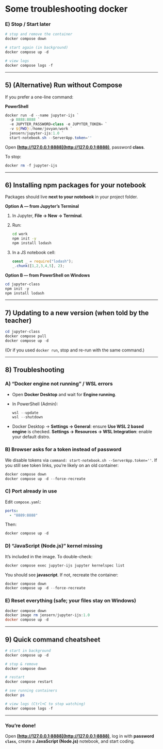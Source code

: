 # Some troubleshooting docker
### E) Stop / Start later

```powershell
# stop and remove the container
docker compose down

# start again (in background)
docker compose up -d

# view logs
docker compose logs -f
```

---

## 5) (Alternative) Run without Compose

If you prefer a one-line command:

**PowerShell**

```powershell
docker run -d --name jupyter-ijs `
  -p 8888:8888 `
  -e JUPYTER_PASSWORD=class -e JUPYTER_TOKEN= `
  -v ${PWD}:/home/jovyan/work `
  jensern/jupyter-ijs:1.0 `
  start-notebook.sh --ServerApp.token=''
```

Open **[http://127.0.0.1:8888](http://127.0.0.1:8888)**, password **class**.

To stop:

```powershell
docker rm -f jupyter-ijs
```

---

## 6) Installing npm packages for your notebook

Packages should live **next to your notebook** in your project folder.

**Option A — from Jupyter’s Terminal**

1. In Jupyter, **File → New → Terminal**.
2. Run:

   ```bash
   cd work
   npm init -y
   npm install lodash
   ```
3. In a JS notebook cell:

   ```javascript
   const _ = require("lodash");
   _.chunk([1,2,3,4,5], 2);
   ```

**Option B — from PowerShell on Windows**

```powershell
cd jupyter-class
npm init -y
npm install lodash
```

---

## 7) Updating to a new version (when told by the teacher)

```powershell
cd jupyter-class
docker compose pull
docker compose up -d
```

(Or if you used `docker run`, stop and re-run with the same command.)

---

## 8) Troubleshooting

### A) “Docker engine not running” / WSL errors

* Open **Docker Desktop** and wait for **Engine running**.
* In PowerShell (Admin):

  ```powershell
  wsl --update
  wsl --shutdown
  ```
* Docker Desktop → **Settings → General**: ensure **Use WSL 2 based engine** is checked.
  **Settings → Resources → WSL Integration**: enable your default distro.

### B) Browser asks for a token instead of password

We disable tokens via `command: start-notebook.sh --ServerApp.token=''`.
If you still see token links, you’re likely on an old container:

```powershell
docker compose down
docker compose up -d --force-recreate
```

### C) Port already in use

Edit `compose.yaml`:

```yaml
ports:
  - "8889:8888"
```

Then:

```powershell
docker compose up -d
```

### D) “JavaScript (Node.js)” kernel missing

It’s included in the image. To double-check:

```powershell
docker compose exec jupyter-ijs jupyter kernelspec list
```

You should see **javascript**. If not, recreate the container:

```powershell
docker compose down
docker compose up -d --force-recreate
```

### E) Reset everything (safe; your files stay on Windows)

```powershell
docker compose down
docker image rm jensern/jupyter-ijs:1.0
docker compose up -d
```

---

## 9) Quick command cheatsheet

```powershell
# start in background
docker compose up -d

# stop & remove
docker compose down

# restart
docker compose restart

# see running containers
docker ps

# view logs (Ctrl+C to stop watching)
docker compose logs -f
```

---

### You’re done!

Open **[http://127.0.0.1:8888](http://127.0.0.1:8888)**, log in with **password `class`**, create a **JavaScript (Node.js)** notebook, and start coding.